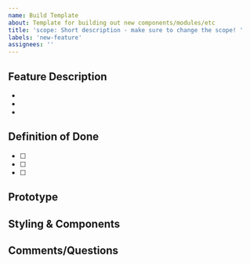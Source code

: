 ```yaml
---
name: Build Template
about: Template for building out new components/modules/etc
title: 'scope: Short description - make sure to change the scope! '
labels: 'new-feature'
assignees: ''
---
```

## Feature Description

-
-
-

## Definition of Done

- [ ]
- [ ]
- [ ]

## Prototype


## Styling & Components




## Comments/Questions
